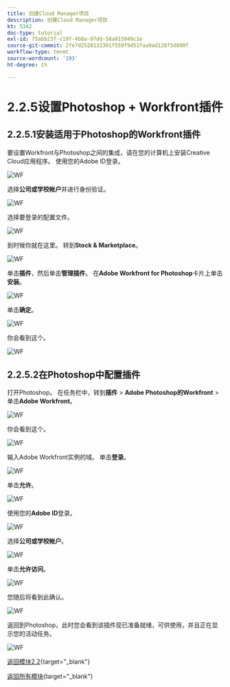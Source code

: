 ```yaml
---
title: 创建Cloud Manager项目
description: 创建Cloud Manager项目
kt: 5342
doc-type: tutorial
exl-id: 75abb23f-c19f-4b8a-97dd-58a015949c1e
source-git-commit: 2fe7d2528132301f559f9d51faa9ad128f5d890f
workflow-type: tm+mt
source-wordcount: '193'
ht-degree: 1%

---
```


# 2.2.5设置Photoshop + Workfront插件

## 2.2.5.1安装适用于Photoshop的Workfront插件

要设置Workfront与Photoshop之间的集成，请在您的计算机上安装Creative Cloud应用程序。 使用您的Adobe ID登录。

![WF](./images/wf1.png)

选择&#x200B;**公司或学校帐户**&#x200B;并进行身份验证。

![WF](./images/wf2.png)

选择要登录的配置文件。

![WF](./images/wf3.png)

到时候你就在这里。 转到&#x200B;**Stock &amp; Marketplace**。

![WF](./images/wf4.png)

单击&#x200B;**插件**，然后单击&#x200B;**管理插件**。 在&#x200B;**Adobe Workfront for Photoshop**&#x200B;卡片上单击&#x200B;**安装**。

![WF](./images/wf5.png)

单击&#x200B;**确定**。

![WF](./images/wf6.png)

你会看到这个。

![WF](./images/wf7.png)

## 2.2.5.2在Photoshop中配置插件

打开Photoshop。 在任务栏中，转到&#x200B;**插件** > **Adobe Photoshop的Workfront** >单击&#x200B;**Adobe Workfront**。

![WF](./images/wf8.png)

你会看到这个。

![WF](./images/wf9.png)

输入Adobe Workfront实例的域。 单击&#x200B;**登录**。

![WF](./images/wf10.png)

单击&#x200B;**允许**。

![WF](./images/wf11.png)

使用您的&#x200B;**Adobe ID**&#x200B;登录。

![WF](./images/wf12.png)

选择&#x200B;**公司或学校帐户**。

![WF](./images/wf13.png)

单击&#x200B;**允许访问**。

![WF](./images/wf14.png)

您随后将看到此确认。

![WF](./images/wf15.png)

返回到Photoshop，此时您会看到该插件现已准备就绪，可供使用，并且正在显示您的活动任务。

![WF](./images/wf16.png)

[返回模块2.2](./workfront.md){target="_blank"}

[返回所有模块](./../../../overview.md){target="_blank"}
